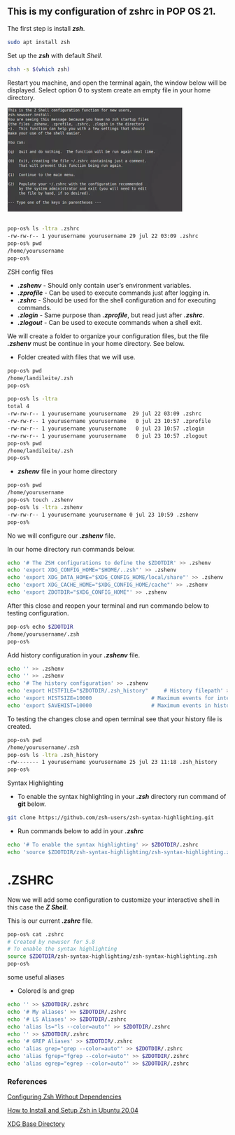 ## This is my configuration of zshrc in POP OS 21.

The first step is install ***zsh***.

```bash
sudo apt install zsh
```

Set up the ***zsh*** with default *Shell*.

```bash
chsh -s $(which zsh) 
```

Restart you machine, and open the terminal again, the window below will be displayed. Select option 0 to system create an empty file in your home directory.


<img align="center" src="https://github.com/landex/Linux/blob/main/POP_OS/Images/Screenshot%20from%202021-07-23%2010-47-11.png" alt="drawing" width="400"/>


```bash

pop-os% ls -ltra .zshrc
-rw-rw-r-- 1 yourusername yourusername 29 jul 22 03:09 .zshrc
pop-os% pwd
/home/yourusername
pop-os% 

```

ZSH config files

* ***.zshenv*** - Should only contain user’s environment variables.
* ***.zprofile*** - Can be used to execute commands just after logging in.
* ***.zshrc*** - Should be used for the shell configuration and for executing commands.
* ***.zlogin*** - Same purpose than ***.zprofile***, but read just after ***.zshrc***.
* ***.zlogout*** - Can be used to execute commands when a shell exit.

We will create a folder to organize your configuration files, but the file ***.zshenv*** must be continue in your home directory. See below.

* Folder created with files that we will use.

```bash
pop-os% pwd
/home/landileite/.zsh
pop-os% 
```

```bash
pop-os% ls -ltra
total 4
-rw-rw-r-- 1 yourusername yourusername  29 jul 22 03:09 .zshrc
-rw-rw-r-- 1 yourusername yourusername   0 jul 23 10:57 .zprofile
-rw-rw-r-- 1 yourusername yourusername   0 jul 23 10:57 .zlogin
-rw-rw-r-- 1 yourusername yourusername   0 jul 23 10:57 .zlogout
pop-os% pwd
/home/landileite/.zsh
pop-os% 

```

* ***zshenv*** file in your home directory

```bash
pop-os% pwd
/home/yourusername
pop-os% touch .zshenv
pop-os% ls -ltra .zshenv 
-rw-rw-r-- 1 yourusername yourusername 0 jul 23 10:59 .zshenv
pop-os% 

```

No we will configure our ***.zshenv*** file.

In our home directory run commands below.

```bash
echo '# The ZSH configurations to define the $ZDOTDIR' >> .zshenv
echo 'export XDG_CONFIG_HOME="$HOME/..zsh"' >> .zshenv
echo 'export XDG_DATA_HOME="$XDG_CONFIG_HOME/local/share"' >> .zshenv 
echo 'export XDG_CACHE_HOME="$XDG_CONFIG_HOME/cache"' >> .zshenv 
echo 'export ZDOTDIR="$XDG_CONFIG_HOME"' >> .zshenv
```

After this close and reopen your terminal and run commando below to testing configuration.

```bash
pop-os% echo $ZDOTDIR
/home/yourusername/.zsh
pop-os% 
```

Add history configuration in your ***.zshenv*** file.

```bash
echo '' >> .zshenv
echo '' >> .zshenv
echo '# The history configuration' >> .zshenv
echo 'export HISTFILE="$ZDOTDIR/.zsh_history"     # History filepath' >> .zshenv 
echo 'export HISTSIZE=10000                   # Maximum events for internal history' >> .zshenv
echo 'export SAVEHIST=10000                   # Maximum events in history file' >> .zshenv 
```

To testing the changes close and open terminal see that your history file is created.

```bash
pop-os% pwd
/home/yourusername/.zsh
pop-os% ls -ltra .zsh_history 
-rw------- 1 yourusername yourusername 25 jul 23 11:18 .zsh_history
pop-os% 
```

Syntax Highlighting

* To enable the syntax highlighting in your ***.zsh*** directory run command of **git** below.

```bash
git clone https://github.com/zsh-users/zsh-syntax-highlighting.git
```

* Run commands below to add in your ***.zshrc***

```bash
echo '# To enable the syntax highlighting' >> $ZDOTDIR/.zshrc
echo 'source $ZDOTDIR/zsh-syntax-highlighting/zsh-syntax-highlighting.zsh' >> $ZDOTDIR/.zshrc
```

# .ZSHRC

Now we will add some configuration to customize your interactive shell in this case the ***Z Shell***.

This is our current ***.zshrc*** file.

```bash
pop-os% cat .zshrc
# Created by newuser for 5.8
# To enable the syntax highlighting
source $ZDOTDIR/zsh-syntax-highlighting/zsh-syntax-highlighting.zsh
pop-os% 
```

some useful aliases

* Colored ls and grep

```bash
echo '' >> $ZDOTDIR/.zshrc
echo '# My aliases' >> $ZDOTDIR/.zshrc
echo '# LS Aliases' >> $ZDOTDIR/.zshrc
echo 'alias ls="ls --color=auto"' >> $ZDOTDIR/.zshrc
echo '' >> $ZDOTDIR/.zshrc
echo '# GREP Aliases' >> $ZDOTDIR/.zshrc
echo 'alias grep="grep --color=auto"' >> $ZDOTDIR/.zshrc
echo 'alias fgrep="fgrep --color=auto"' >> $ZDOTDIR/.zshrc
echo 'alias egrep="egrep --color=auto"' >> $ZDOTDIR/.zshrc
```


### References

[Configuring Zsh Without Dependencies](https://thevaluable.dev/zsh-install-configure-mouseless/)

[How to Install and Setup Zsh in Ubuntu 20.04](https://www.tecmint.com/install-zsh-in-ubuntu/)

[XDG Base Directory](https://wiki.archlinux.org/title/XDG_Base_Directory)
